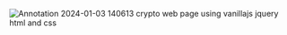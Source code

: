 ![Annotation 2024-01-03 140613](https://github.com/mathuhenry-240/crypto/assets/56676506/4fa4dfb6-f525-4d31-8a31-2b18f69ab347)
crypto web page using vanillajs jquery html and css
